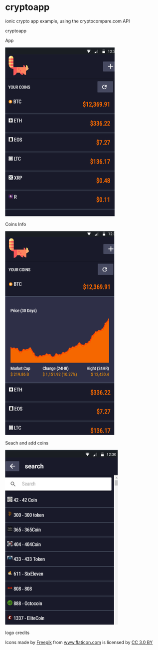 # cryptoapp
ionic crypto app example, using the cryptocompare.com API

cryptoapp


App

![Screenshot](https://github.com/saidortiz/cryptoapp/blob/master/img/Screenshot_1.png)

Coins Info

![Screenshot](https://github.com/saidortiz/cryptoapp/blob/master/img/Screenshot_2.png)

Seach and add coins

![Screenshot](https://github.com/saidortiz/cryptoapp/blob/master/img/Screenshot_3.png)

logo credits

<div>Icons made by <a href="https://www.freepik.com/" title="Freepik">Freepik</a> from <a href="https://www.flaticon.com/"                 title="Flaticon">www.flaticon.com</a> is licensed by <a href="http://creativecommons.org/licenses/by/3.0/"                 title="Creative Commons BY 3.0" target="_blank">CC 3.0 BY</a></div>
